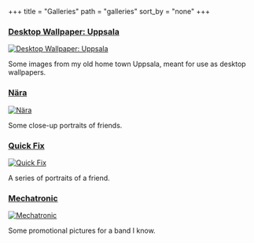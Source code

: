 +++
title = "Galleries"
path = "galleries"
sort_by = "none"
+++

### [Desktop Wallpaper: Uppsala](./galleries/desktop-wallpaper-uppsala/index.md)

[![Desktop Wallpaper: Uppsala](desktop-wallpaper-uppsala-thumbnail.jpeg)](./galleries/desktop-wallpaper-uppsala/index.md)

Some images from my old home town Uppsala, meant for use as desktop wallpapers.

### [Nära](./galleries/nara/index.md)

[![Nära](nara-thumbnail.jpeg)](./galleries/nara/index.md)

Some close-up portraits of friends.

### [Quick Fix](./galleries/quick-fix/index.md)

[![Quick Fix](quick-fix-thumbnail.jpeg)](./galleries/quick-fix/index.md)

A series of portraits of a friend.

### [Mechatronic](./galleries/mechatronic/index.md)

[![Mechatronic](mechatronic-thumbnail.jpeg)](./galleries/mechatronic/index.md)

Some promotional pictures for a band I know.
